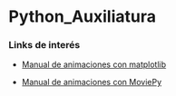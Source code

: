 # Python_Auxiliatura




### Links de interés

- [Manual de animaciones con matplotlib](https://www.kdnuggets.com/2019/05/animations-with-matplotlib.html)

- [Manual de animaciones con MoviePy](https://splox.net/resources/create-animations-with-moviepy/?fbclid=IwAR3Mvie7GbbPg-t8QKKQCa2UJ9LGDpGCBWDQwo3J_saGXY0NEUt3t_I2B6o)


